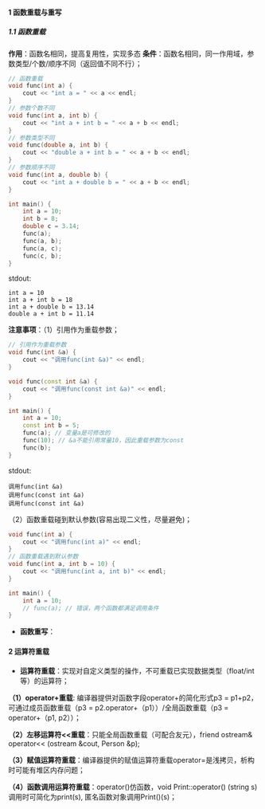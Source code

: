 #### 1 函数重载与重写
##### 1.1 函数重载
**作用**：函数名相同，提高复用性，实现多态
**条件**：函数名相同，同一作用域，参数类型/个数/顺序不同（返回值不同不行）；
```cpp
// 函数重载
void func(int a) {
    cout << "int a = " << a << endl;
}
// 参数个数不同
void func(int a, int b) {
    cout << "int a + int b = " << a + b << endl;
}
// 参数类型不同
void func(double a, int b) {
    cout << "double a + int b = " << a + b << endl;
}
// 参数顺序不同
void func(int a, double b) {
    cout << "int a + double b = " << a + b << endl;
}

int main() {    
    int a = 10;
    int b = 8;
    double c = 3.14;
    func(a);
    func(a, b);
    func(a, c);
    func(c, b);
}
```
stdout:
```
int a = 10
int a + int b = 18
int a + double b = 13.14
double a + int b = 11.14
```
**注意事项**：（1）引用作为重载参数；
```cpp
// 引用作为重载参数
void func(int &a) {
    cout << "调用func(int &a)" << endl;
}

void func(const int &a) {
    cout << "调用func(const int &a)" << endl;
}

int main() {    
    int a = 10;
    const int b = 5;
    func(a); // 变量a是可修改的
    func(10); // &a不能引用常量10，因此重载参数为const
    func(b);
}
```
stdout:
```
调用func(int &a)
调用func(const int &a)
调用func(const int &a)
```
（2）函数重载碰到默认参数(容易出现二义性，尽量避免)；
```cpp
void func(int a) {
    cout << "调用func(int a)" << endl;
}
// 函数重载遇到默认参数
void func(int a, int b = 10) {
    cout << "调用func(int a, int b)" << endl;
}

int main() {    
    int a = 10;
    // func(a); // 错误，两个函数都满足调用条件
}
```

- **函数重写**：

#### 2 运算符重载
- **运算符重载**：实现对自定义类型的操作，不可重载已实现数据类型（float/int等）的运算符；

**（1）operator+重载**: 编译器提供对函数字段operator+的简化形式p3 = p1+p2，可通过成员函数重载（p3 = p2.operator+（p1））/全局函数重载（p3 = operator+（p1, p2））；

**（2）左移运算符<<重载**：只能全局函数重载（可配合友元），friend ostream& operator<< (ostream &cout, Person &p);

**（3）赋值运算符重载**：编译器提供的赋值运算符重载operator=是浅拷贝，析构时可能有堆区内存问题；

**（4）函数调用运算符重载**：operator()仿函数，void Print::operator() (string s)调用时可简化为print(s), 匿名函数对象调用Print()(s)；